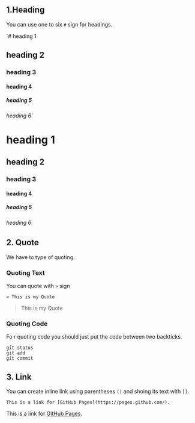 ## 1.Heading
You can use one to six `#` sign for headings. 

`# heading 1
## heading 2
### heading 3
#### heading 4
##### heading 5
###### heading 6`


# heading 1
## heading 2
### heading 3
#### heading 4
##### heading 5
###### heading 6

## 2. Quote
We have to type of quoting. 

### Quoting Text
You can quote with `>` sign

`> This is my Quote`

> This is my Quote

### Quoting Code
Fo r quoting code you should just put the code between two backticks.

```
git status
git add
git commit
```

## 3. Link
You can create inline link using parentheses `()`  and shoing its text with `[]`.

`This is a link for [GitHub Pages](https://pages.github.com/).`

This is a link for [GitHub Pages](https://pages.github.com/).
